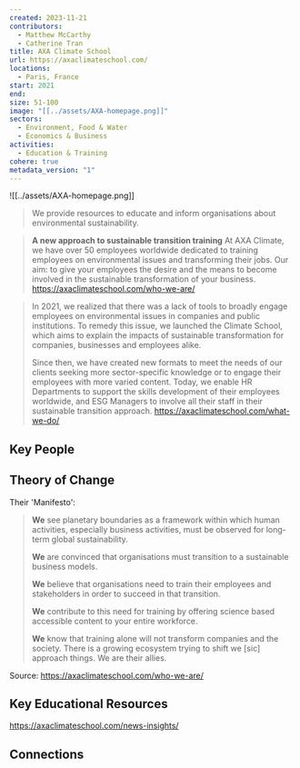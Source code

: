 ```yaml
---
created: 2023-11-21
contributors:
  - Matthew McCarthy
  - Catherine Tran
title: AXA Climate School
url: https://axaclimateschool.com/
locations:
  - Paris, France
start: 2021
end: 
size: 51-100
image: "[[../assets/AXA-homepage.png]]"
sectors:
  - Environment, Food & Water
  - Economics & Business
activities:
  - Education & Training
cohere: true
metadata_version: "1"
---
```

![[../assets/AXA-homepage.png]]

>We provide resources to educate and inform organisations about environmental sustainability.

>**A new approach to sustainable transition training**
>At AXA Climate, we have over 50 employees worldwide dedicated to training employees on environmental issues and transforming their jobs. Our aim: to give your employees the desire and the means to become involved in the sustainable transformation of your business.
https://axaclimateschool.com/who-we-are/

>In 2021, we realized that there was a lack of tools to broadly engage employees on environmental issues in companies and public institutions. To remedy this issue, we launched the Climate School, which aims to explain the impacts of sustainable transformation for companies, businesses and employees alike.
>
>Since then, we have created new formats to meet the needs of our clients seeking more sector-specific knowledge or to engage their employees with more varied content. Today, we enable HR Departments to support the skills development of their employees worldwide, and ESG Managers to involve all their staff in their sustainable transition approach.
https://axaclimateschool.com/what-we-do/

## Key People

## Theory of Change

Their 'Manifesto':

>**We** see planetary boundaries as a framework within which human activities, especially business activities, must be observed for long-term global sustainability.
>
>**We** are convinced that organisations must transition to a sustainable business models.
>
>**We** believe that organisations need to train their employees and stakeholders in order to succeed in that transition.
>
>**We** contribute to this need for training by offering science based accessible content to your entire workforce.
>
>**We** know that training alone will not transform companies and the society. There is a growing ecosystem trying to shift we [sic] approach things. We are their allies.

Source: https://axaclimateschool.com/who-we-are/

## Key Educational Resources

https://axaclimateschool.com/news-insights/

## Connections



